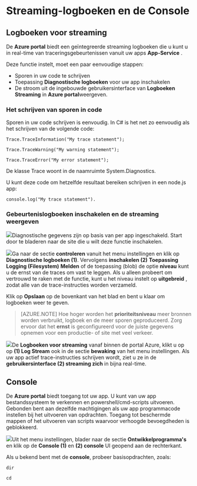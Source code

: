 <properties 
    pageTitle="Streaming-logboeken en console" 
    description="Streaming-logboeken en Prestatieconsole-overzicht" 
    authors="btardif" 
    manager="wpickett" 
    editor="" 
    services="app-service\web" 
    documentationCenter=""/>

<tags 
    ms.service="app-service-web" 
    ms.workload="web" 
    ms.tgt_pltfrm="na" 
    ms.devlang="multiple" 
    ms.topic="article" 
    ms.date="10/12/2016" 
    ms.author="byvinyal"/>

# <a name="streaming-logs-and-the-console"></a>Streaming-logboeken en de Console

## <a name="streaming-logs"></a>Logboeken voor streaming

De **Azure portal** biedt een geïntegreerde streaming logboeken die u kunt u in real-time van traceringsgebeurtenissen vanuit uw apps **App-Service** .  

Deze functie instelt, moet een paar eenvoudige stappen:

- Sporen in uw code te schrijven
- Toepassing **Diagnostische logboeken** voor uw app inschakelen
- De stroom uit de ingebouwde gebruikersinterface van **Logboeken Streaming** in **Azure portal**weergeven.

### <a name="how-to-write-traces-in-your-code"></a>Het schrijven van sporen in code ###

Sporen in uw code schrijven is eenvoudig.  In C# is het net zo eenvoudig als het schrijven van de volgende code:

`````````````````````````
Trace.TraceInformation("My trace statement");
`````````````````````````

`````````````````````````
Trace.TraceWarning("My warning statement");
`````````````````````````

`````````````````````````
Trace.TraceError("My error statement");
`````````````````````````

De klasse Trace woont in de naamruimte System.Diagnostics.

U kunt deze code om hetzelfde resultaat bereiken schrijven in een node.js app:

`````````````````````````
console.log("My trace statement").
`````````````````````````

### <a name="how-to-enable-and-view-the-streaming-logs"></a>Gebeurtenislogboeken inschakelen en de streaming weergeven
![][BrowseSitesScreenshot]Diagnostische gegevens zijn op basis van per app ingeschakeld. Start door te bladeren naar de site die u wilt deze functie inschakelen.  
  
![][DiagnosticsLogs]Ga naar de sectie **controleren** vanuit het menu instellingen en klik op **Diagnostische logboeken (1)**. Vervolgens **inschakelen (2)** **Toepassing Logging (Filesystem)** **Melden** of de toepassing (blob) de optie **niveau** kunt u de ernst van de traces om vast te leggen. Als u alleen probeert om vertrouwd te raken met de functie, kunt u het niveau instelt op **uitgebreid** , zodat alle van de trace-instructies worden verzameld.

Klik op **Opslaan** op de bovenkant van het blad en bent u klaar om logboeken weer te geven.

>[AZURE.NOTE] Hoe hoger worden het **prioriteitsniveau** meer bronnen worden verbruikt, logboek en de meer sporen geproduceerd. Zorg ervoor dat het **ernst** is geconfigureerd voor de juiste gegevens opnemen voor een productie- of site met veel verkeer. 

![][StreamingLogsScreenshot]De **Logboeken voor streaming** vanaf binnen de portal Azure, klikt u op op **(1) Log Stream** ook in de sectie **bewaking** van het menu instellingen. Als uw app actief trace-instructies schrijven wordt, ziet u ze in de **gebruikersinterface (2) streaming zich** in bijna real-time.

## <a name="console"></a>Console
De **Azure portal** biedt toegang tot uw app. U kunt van uw app bestandssysteem te verkennen en powershell/cmd-scripts uitvoeren. Gebonden bent aan dezelfde machtigingen als uw app programmacode instellen bij het uitvoeren van opdrachten. Toegang tot beschermde mappen of het uitvoeren van scripts waarvoor verhoogde bevoegdheden is geblokkeerd.  

![][ConsoleScreenshot]Uit het menu instellingen, blader naar de sectie **Ontwikkelprogramma's** en klik op de **Console (1)** en **(2) console** UI geopend aan de rechterkant.

Als u bekend bent met de **console**, probeer basisopdrachten, zoals:

`````````````````````````
dir
`````````````````````````

`````````````````````````
cd
`````````````````````````

<!-- Images. -->
[DiagnosticsLogs]: ./media/web-sites-streaming-logs-and-console/diagnostic-logs.png
[BrowseSitesScreenshot]: ./media/web-sites-streaming-logs-and-console/browse-sites.png
[StreamingLogsScreenshot]: ./media/web-sites-streaming-logs-and-console/streaming-logs.png
[ConsoleScreenshot]: ./media/web-sites-streaming-logs-and-console/console.png
